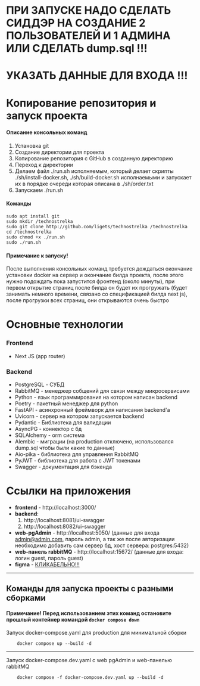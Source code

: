 # ПРИ ЗАПУСКЕ НАДО СДЕЛАТЬ СИДДЭР НА СОЗДАНИЕ 2 ПОЛЬЗОВАТЕЛЕЙ И 1 АДМИНА ИЛИ СДЕЛАТЬ dump.sql !!!
# УКАЗАТЬ ДАННЫЕ ДЛЯ ВХОДА !!!

# Копирование репозитория и запуск проекта

#### Описание консольных команд
1. Установка git
2. Создание директории для проекта
3. Копирование репозитория с GitHub в созданную директорию
4. Переход к директории
5. Делаем файл ./run.sh исполняемым, который делает скрипты ./sh/install-docker.sh, ./sh/build-docker.sh исполнаемыми и запускает их в порядке очереди которая описана в ./sh/order.txt
6. Запускаем ./run.sh

#### Команды

```shell
sudo apt install git
sudo mkdir /technostrelka
sudo git clone http://github.com/ligets/technostrelka /technostrelka
cd /technostrelka
sudo chmod +x ./run.sh
sudo ./run.sh
```
#### Примечание к запуску!
После выполнения консольных команд требуется дождаться окончание установки docker на сервер и окончание билда проекта, после этого нужно подождать пока запустится фронтенд (около минуты), при первом открытие страниц после билда он будет их прогружать (будет занимать немного времени, связано со спецификацией билда next js), после прогрузки всех страниц, они открываются очень быстро

# Основные технологии
### Frontend
* Next JS (app router)
### Backend
* PostgreSQL - СУБД
* RabbitMQ - менеджер собщений для связи между микросервисами
* Python - язык программирования на котором написан backend
* Poetry - пакетный менеджер для python
* FastAPI - асинхронный фреймворк для написания backend'а
* Uvicorn - сервер на котором запускается backend
* Pydantic - Библиотека для валидации
* AsyncPG - коннектор с бд
* SQLAlchemy - orm система
* Alembic - миграции (на production отключено, использовался dump.sql чтобы были какие то данные)
* Aio-pika - библиотека для управления RabbitMQ
* PyJWT - библиотека для работа с JWT токенами
* Swagger - документация для бэкенда

# Ссылки на приложения
* __frontend__ - http://localhost:3000/
* __backend__:
    1. http://localhost:8081/ui-swagger
    2. http://localhost:8082/ui-swagger
* __web-pgAdmin__ - http://localhost:5050/ (данные для входа admin@admin.com, пароль admin, а так же после авторизации необходимо добавить сам сервер бд, хост сервера: postgres:5432)
* __web-панель rabbitMQ__ - http://localhost:15672/ (данные для входа: логин guest, пароль guest)
* __figma__ - [КЛИКАБЕЛЬНО!!!](https://www.figma.com/design/9fhhrJkNBst6rEiaaPSbkm/Technostrelka?node-id=1-2&t=FKHjwP4Ir8WqFCho-1)

---

## Команды для запуска проекты с разными сборками
#### Примечание! Перед использованием этих команд остановите прошлый контейнер командой ```docker compose down```





Запуск docker-compose.yaml для production для минимальной сборки
```shell
    docker compose up --build -d
```

---

Запуск docker-compose.dev.yaml с web pgAdmin и web-панелью rabbitMQ 
```shell
    docker compose -f docker-compose.dev.yaml up --build -d
```
